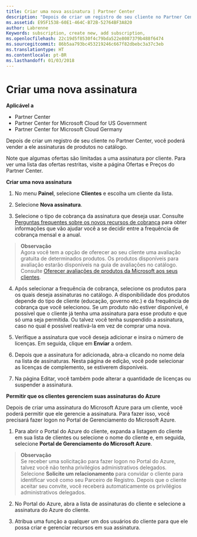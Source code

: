 ```yaml
---
title: Criar uma nova assinatura | Partner Center
description: "Depois de criar um registro de seu cliente no Partner Center, você poderá vender a ele assinaturas de produtos no catálogo."
ms.assetid: E95F1538-60E1-464C-B72B-52764BF3A820
author: Labrenne
Keywords: subscription, create new, add subscription,
ms.openlocfilehash: 22c19d5f8530f4c79bda522e8087379b488f6474
ms.sourcegitcommit: 86b5aa793bc453219246c667f82dbebc3a37c3eb
ms.translationtype: HT
ms.contentlocale: pt-BR
ms.lasthandoff: 01/03/2018
---
```

# <a name="create-a-new-subscription"></a>Criar uma nova assinatura

**Aplicável a**

-  Partner Center
-  Partner Center for Microsoft Cloud for US Government
-  Partner Center for Microsoft Cloud Germany

Depois de criar um registro de seu cliente no Partner Center, você poderá vender a ele assinaturas de produtos no catálogo.

Note que algumas ofertas são limitadas a uma assinatura por cliente. Para ver uma lista das ofertas restritas, visite a página Ofertas e Preços do Partner Center. 


**Criar uma nova assinatura**

1.  No menu **Painel**, selecione **Clientes** e escolha um cliente da lista.

2.  Selecione **Nova assinatura**.

3.  Selecione o tipo de cobrança da assinatura que deseja usar.  Consulte [Perguntas frequentes sobre os novos recursos de cobrança](faq-about-new-billing-features.md) para obter informações que vão ajudar você a se decidir entre a frequência de cobrança mensal e a anual.
 
 >**Observação**<br> Agora você tem a opção de oferecer ao seu cliente uma avaliação gratuita de determinados produtos. Os produtos disponíveis para avaliação estarão disponíveis na guia de avaliações no catálogo. Consulte [Oferecer avaliações de produtos da Microsoft aos seus clientes](offer-your-customers-trials-of-microsoft-products.md).

 
4. Após selecionar a frequência de cobrança, selecione os produtos para os quais deseja assinaturas no catálogo. A disponibilidade dos produtos depende do tipo de cliente (educação, governo etc.) e da frequência de cobrança que você selecionou. Se um produto não estiver disponível, é possível que o cliente já tenha uma assinatura para esse produto e que só uma seja permitida. Ou talvez você tenha suspendido a assinatura, caso no qual é possível reativá-la em vez de comprar uma nova.

5. Verifique a assinatura que você deseja adicionar e insira o número de licenças. Em seguida, clique em **Enviar** a ordem.

6.  Depois que a assinatura for adicionada, abra-a clicando no nome dela na lista de assinaturas. Nesta página de edição, você pode selecionar as licenças de complemento, se estiverem disponíveis.

7.  Na página Editar, você também pode alterar a quantidade de licenças ou suspender a assinatura.


**Permitir que os clientes gerenciem suas assinaturas do Azure**

Depois de criar uma assinatura do Microsoft Azure para um cliente, você poderá permitir que ele gerencie a assinatura. Para fazer isso, você precisará fazer logon no Portal de Gerenciamento do Microsoft Azure. 

1.  Para abrir o Portal do Azure do cliente, expanda a listagem do cliente em sua lista de clientes ou selecione o nome do cliente e, em seguida, selecione **Portal de Gerenciamento do Microsoft Azure**.
    
 >**Observação** <br> Se receber uma solicitação para fazer logon no Portal do Azure, talvez você não tenha privilégios administrativos delegados. Selecione **Solicite um relacionamento** para convidar o cliente para identificar você como seu Parceiro de Registro. Depois que o cliente aceitar seu convite, você receberá automaticamente os privilégios administrativos delegados. 

2.  No Portal do Azure, abra a lista de assinaturas do cliente e selecione a assinatura do Azure do cliente.

3.  Atribua uma função a qualquer um dos usuários do cliente para que ele possa criar e gerenciar recursos em sua assinatura.

 



